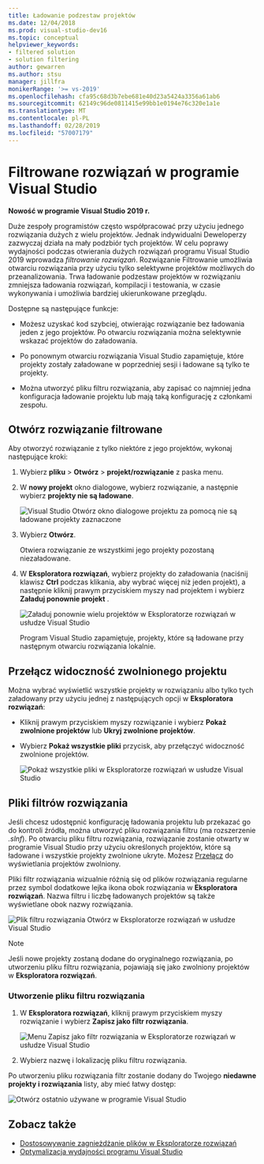 ```yaml
---
title: Ładowanie podzestaw projektów
ms.date: 12/04/2018
ms.prod: visual-studio-dev16
ms.topic: conceptual
helpviewer_keywords:
- filtered solution
- solution filtering
author: gewarren
ms.author: stsu
manager: jillfra
monikerRange: '>= vs-2019'
ms.openlocfilehash: cfa95c68d3b7ebe681e40d23a5424a3356a61ab6
ms.sourcegitcommit: 62149c96de0811415e99bb1e0194e76c320e1a1e
ms.translationtype: MT
ms.contentlocale: pl-PL
ms.lasthandoff: 02/28/2019
ms.locfileid: "57007179"
---
```

# <a name="filtered-solutions-in-visual-studio"></a>Filtrowane rozwiązań w programie Visual Studio

**Nowość w programie Visual Studio 2019 r.**

Duże zespoły programistów często współpracować przy użyciu jednego rozwiązania dużych z wielu projektów. Jednak indywidualni Deweloperzy zazwyczaj działa na mały podzbiór tych projektów. W celu poprawy wydajności podczas otwierania dużych rozwiązań programu Visual Studio 2019 wprowadza *filtrowanie rozwiązań*. Rozwiązanie Filtrowanie umożliwia otwarciu rozwiązania przy użyciu tylko selektywne projektów możliwych do przeanalizowania. Trwa ładowanie podzestaw projektów w rozwiązaniu zmniejsza ładowania rozwiązań, kompilacji i testowania, w czasie wykonywania i umożliwia bardziej ukierunkowane przeglądu.

Dostępne są następujące funkcje:

- Możesz uzyskać kod szybciej, otwierając rozwiązanie bez ładowania jeden z jego projektów. Po otwarciu rozwiązania można selektywnie wskazać projektów do załadowania.

- Po ponownym otwarciu rozwiązania Visual Studio zapamiętuje, które projekty zostały załadowane w poprzedniej sesji i ładowane są tylko te projekty.

- Można utworzyć pliku filtru rozwiązania, aby zapisać co najmniej jedna konfiguracja ładowanie projektu lub mają taką konfigurację z członkami zespołu.

## <a name="open-a-filtered-solution"></a>Otwórz rozwiązanie filtrowane

Aby otworzyć rozwiązanie z tylko niektóre z jego projektów, wykonaj następujące kroki:

1. Wybierz **pliku** > **Otwórz** > **projekt/rozwiązanie** z paska menu.

2. W **nowy projekt** okno dialogowe, wybierz rozwiązanie, a następnie wybierz **projekty nie są ładowane**.

   ![Visual Studio Otwórz okno dialogowe projektu za pomocą nie są ładowane projekty zaznaczone](media/filtered-solutions/do-not-load-projects.png)

3. Wybierz **Otwórz**.

   Otwiera rozwiązanie ze wszystkimi jego projekty pozostaną niezaładowane.

4. W **Eksploratora rozwiązań**, wybierz projekty do załadowania (naciśnij klawisz **Ctrl** podczas klikania, aby wybrać więcej niż jeden projekt), a następnie kliknij prawym przyciskiem myszy nad projektem i wybierz **Załaduj ponownie projekt** .

   ![Załaduj ponownie wielu projektów w Eksploratorze rozwiązań w usłudze Visual Studio](media/filtered-solutions/reload-project.png)

   Program Visual Studio zapamiętuje, projekty, które są ładowane przy następnym otwarciu rozwiązania lokalnie.

## <a name="toggle-unloaded-project-visibility"></a>Przełącz widoczność zwolnionego projektu

Można wybrać wyświetlić wszystkie projekty w rozwiązaniu albo tylko tych załadowany przy użyciu jednej z następujących opcji w **Eksploratora rozwiązań**:

- Kliknij prawym przyciskiem myszy rozwiązanie i wybierz **Pokaż zwolnione projektów** lub **Ukryj zwolnione projektów**.

- Wybierz **Pokaż wszystkie pliki** przycisk, aby przełączyć widoczność zwolnione projektów.

   ![Pokaż wszystkie pliki w Eksploratorze rozwiązań w usłudze Visual Studio](media/filtered-solutions/show-all-files.PNG)

## <a name="solution-filter-files"></a>Pliki filtrów rozwiązania

Jeśli chcesz udostępnić konfigurację ładowania projektu lub przekazać go do kontroli źródła, można utworzyć pliku rozwiązania filtru (ma rozszerzenie *.slnf*). Po otwarciu pliku filtru rozwiązania, rozwiązanie zostanie otwarty w programie Visual Studio przy użyciu określonych projektów, które są ładowane i wszystkie projekty zwolnione ukryte. Możesz [Przełącz](#toggle-unloaded-project-visibility) do wyświetlania projektów zwolniony.

Pliki filtr rozwiązania wizualnie różnią się od plików rozwiązania regularne przez symbol dodatkowe lejka ikona obok rozwiązania w **Eksploratora rozwiązań**. Nazwa filtru i liczbę ładowanych projektów są także wyświetlane obok nazwy rozwiązania.

![Plik filtru rozwiązania Otwórz w Eksploratorze rozwiązań w usłudze Visual Studio](media/filtered-solutions/solution-filter.PNG)

> [!NOTE]
> Jeśli nowe projekty zostaną dodane do oryginalnego rozwiązania, po utworzeniu pliku filtru rozwiązania, pojawiają się jako zwolniony projektów w **Eksploratora rozwiązań**.

### <a name="create-a-solution-filter-file"></a>Utworzenie pliku filtru rozwiązania

1. W **Eksploratora rozwiązań**, kliknij prawym przyciskiem myszy rozwiązanie i wybierz **Zapisz jako filtr rozwiązania**.

   ![Menu Zapisz jako filtr rozwiązania w Eksploratorze rozwiązań w usłudze Visual Studio](media/filtered-solutions/save-as-solution-filter.png)

2. Wybierz nazwę i lokalizację pliku filtru rozwiązania.

Po utworzeniu pliku rozwiązania filtr zostanie dodany do Twojego **niedawne projekty i rozwiązania** listy, aby mieć łatwy dostęp:

![Otwórz ostatnio używane w programie Visual Studio](media/filtered-solutions/open-recent.png)

## <a name="see-also"></a>Zobacz także

- [Dostosowywanie zagnieżdżanie plików w Eksploratorze rozwiązań](file-nesting-solution-explorer.md)
- [Optymalizacja wydajności programu Visual Studio](optimize-visual-studio-performance.md)